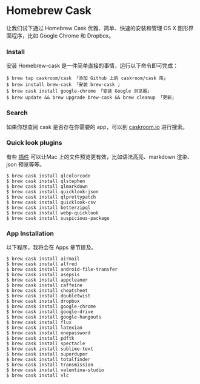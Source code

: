 # Homebrew Cask

让我们试下通过 Homebrew Cask 优雅、简单、快速的安装和管理 OS X 图形界面程序，比如 Google Chrome 和 Dropbox。

### Install

安装 Homebrew-cask 是一件简单直接的事情，运行以下命令即可完成：

    $ brew tap caskroom/cask 「添加 Github 上的 caskroom/cask 库」
    $ brew install brew-cask 「安装 brew-cask 」
    $ brew cask install google-chrome 「安装 Google 浏览器」
    $ brew update && brew upgrade brew-cask && brew cleanup 「更新」

### Search

如果你想查阅 cask 是否存在你需要的 app，可以到 [caskroom.io](http://caskroom.io/) 进行搜索。

### Quick look plugins

有些 [插件](https://github.com/sindresorhus/quick-look-plugins) 可以让Mac 上的文件预览更有效，比如语法高亮、markdown 渲染、json 预览等等。

    $ brew cask install qlcolorcode
    $ brew cask install qlstephen
    $ brew cask install qlmarkdown
    $ brew cask install quicklook-json
    $ brew cask install qlprettypatch
    $ brew cask install quicklook-csv
    $ brew cask install betterzipql
    $ brew cask install webp-quicklook
    $ brew cask install suspicious-package

### App Installation

以下程序，我将会在 Apps 章节提及。

    $ brew cask install airmail
    $ brew cask install alfred
    $ brew cask install android-file-transfer
    $ brew cask install asepsis
    $ brew cask install appcleaner
    $ brew cask install caffeine
    $ brew cask install cheatsheet
    $ brew cask install doubletwist
    $ brew cask install dropbox
    $ brew cask install google-chrome
    $ brew cask install google-drive
    $ brew cask install google-hangouts
    $ brew cask install flux
    $ brew cask install latexian
    $ brew cask install onepassword
    $ brew cask install pdftk
    $ brew cask install spectacle
    $ brew cask install sublime-text
    $ brew cask install superduper
    $ brew cask install totalfinder
    $ brew cask install transmission
    $ brew cask install valentina-studio
    $ brew cask install vlc
